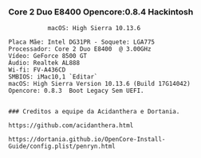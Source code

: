 ### Core 2 Duo E8400 Opencore:0.8.4 Hackintosh

               macOS: High Sierra 10.13.6


 
 ``` Plataforma: Desktop | Yonah, Conroe and Penryn
Placa Mãe: Intel DG31PR - Soquete: LGA775
Processador: Core 2 Duo E8400  @ 3.00GHz
Vídeo: GeForce 8500 GT
Áudio: Realtek AL888
Wi-fi: FV-A436CD
SMBIOS: iMac10,1 `Editar`
macOS: High Sierra Version 10.13.6 (Build 17G14042)
Opencore: 0.8.3  Boot Legacy Sem UEFI.


 ### Creditos a equipe da Acidanthera e Dortania.
 
 https://github.com/acidanthera.html
 
 https://dortania.github.io/OpenCore-Install-Guide/config.plist/penryn.html
